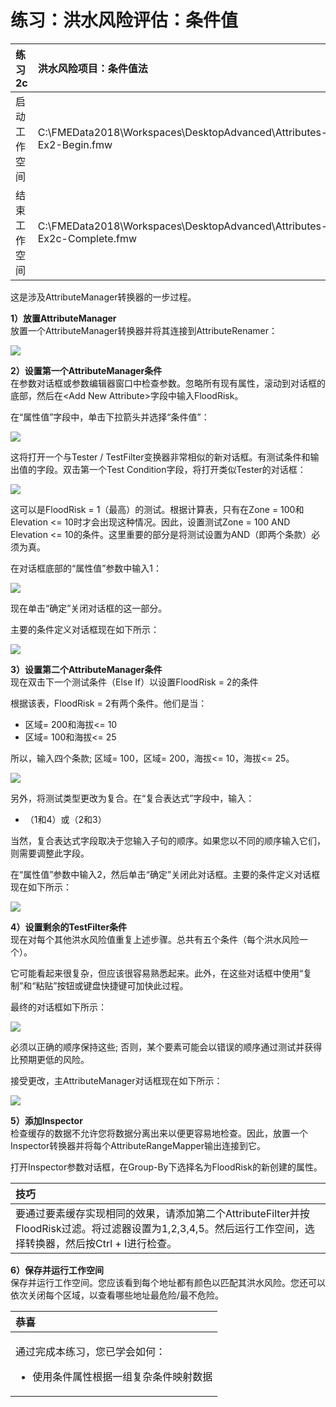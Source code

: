 # 练习：洪水风险评估：条件值

|  练习2c |  洪水风险项目：条件值法 |
| :--- | :--- |
| 启动工作空间 | C:\FMEData2018\Workspaces\DesktopAdvanced\Attributes-Ex2-Begin.fmw |
| 结束工作空间 | C:\FMEData2018\Workspaces\DesktopAdvanced\Attributes-Ex2c-Complete.fmw |

这是涉及AttributeManager转换器的一步过程。

  
**1）放置AttributeManager**  
放置一个AttributeManager转换器并将其连接到AttributeRenamer：

[![](../../.gitbook/assets/img1.234.ex2c.attributemanageroncanvas.png)](https://github.com/safesoftware/FMETraining/blob/Desktop-Advanced-2018/DesktopAdvanced1Attributes/Images/Img1.234.Ex2c.AttributeManagerOnCanvas.png)

  
**2）设置第一个AttributeManager条件**  
在参数对话框或参数编辑器窗口中检查参数。忽略所有现有属性，滚动到对话框的底部，然后在&lt;Add New Attribute&gt;字段中输入FloodRisk。

在“属性值”字段中，单击下拉箭头并选择“条件值”：

[![](../../.gitbook/assets/img1.235.ex2c.attributemanagerconditionalparam.png)](https://github.com/safesoftware/FMETraining/blob/Desktop-Advanced-2018/DesktopAdvanced1Attributes/Images/Img1.235.Ex2c.AttributeManagerConditionalParam.png)

这将打开一个与Tester / TestFilter变换器非常相似的新对话框。有测试条件和输出值的字段。双击第一个Test Condition字段，将打开类似Tester的对话框：

[![](../../.gitbook/assets/img1.236.ex2c.attrmanagerconditionalfirstcondition.png)](https://github.com/safesoftware/FMETraining/blob/Desktop-Advanced-2018/DesktopAdvanced1Attributes/Images/Img1.236.Ex2c.AttrManagerConditionalFirstCondition.png)

这可以是FloodRisk = 1（最高）的测试。根据计算表，只有在Zone = 100和Elevation &lt;= 10时才会出现这种情况。因此，设置测试Zone = 100 AND Elevation &lt;= 10的条件。这里重要的部分是将测试设置为AND（即两个条款）必须为真。

在对话框底部的“属性值”参数中输入1：

[![](../../.gitbook/assets/img1.237.ex2c.attrmanagerfirstconditionsetup.png)](https://github.com/safesoftware/FMETraining/blob/Desktop-Advanced-2018/DesktopAdvanced1Attributes/Images/Img1.237.Ex2c.AttrManagerFirstConditionSetup.png)

现在单击“确定”关闭对话框的这一部分。

主要的条件定义对话框现在如下所示：

[![](../../.gitbook/assets/img1.238.ex2c.attrmanagerconditionalafterfirstcondition.png)](https://github.com/safesoftware/FMETraining/blob/Desktop-Advanced-2018/DesktopAdvanced1Attributes/Images/Img1.238.Ex2c.AttrManagerConditionalAfterFirstCondition.png)

  
**3）设置第二个AttributeManager条件**  
现在双击下一个测试条件（Else If）以设置FloodRisk = 2的条件

根据该表，FloodRisk = 2有两个条件。他们是当：

* 区域= 200和海拔&lt;= 10
* 区域= 100和海拔&lt;= 25

所以，输入四个条款; 区域= 100，区域= 200，海拔&lt;= 10，海拔&lt;= 25。

[![](../../.gitbook/assets/img1.239.ex2c.attrmanagersecondconditionsetup.png)](https://github.com/safesoftware/FMETraining/blob/Desktop-Advanced-2018/DesktopAdvanced1Attributes/Images/Img1.239.Ex2c.AttrManagerSecondConditionSetup.png)

另外，将测试类型更改为复合。在“复合表达式”字段中，输入：

* （1和4）或（2和3）

当然，复合表达式字段取决于您输入子句的顺序。如果您以不同的顺序输入它们，则需要调整此字段。

在“属性值”参数中输入2，然后单击“确定”关闭此对话框。主要的条件定义对话框现在如下所示：

[![](../../.gitbook/assets/img1.240.ex2c.attrmanageraftersecondcondition.png)](https://github.com/safesoftware/FMETraining/blob/Desktop-Advanced-2018/DesktopAdvanced1Attributes/Images/Img1.240.Ex2c.AttrManagerAfterSecondCondition.png)

  
**4）设置剩余的TestFilter条件**  
现在对每个其他洪水风险值重复上述步骤。总共有五个条件（每个洪水风险一个）。

它可能看起来很复杂，但应该很容易熟悉起来。此外，在这些对话框中使用“复制”和“粘贴”按钮或键盘快捷键可加快此过程。

最终的对话框如下所示：

[![](../../.gitbook/assets/img1.241.ex2c.finalattrmanagerconditions.png)](https://github.com/safesoftware/FMETraining/blob/Desktop-Advanced-2018/DesktopAdvanced1Attributes/Images/Img1.241.Ex2c.FinalAttrManagerConditions.png)

必须以正确的顺序保持这些; 否则，某个要素可能会以错误的顺序通过测试并获得比预期更低的风险。

接受更改，主AttributeManager对话框现在如下所示：

[![](../../.gitbook/assets/img1.242.ex2c.finalattrmanagerdialog.png)](https://github.com/safesoftware/FMETraining/blob/Desktop-Advanced-2018/DesktopAdvanced1Attributes/Images/Img1.242.Ex2c.FinalAttrManagerDialog.png)

  
**5）添加Inspector**  
检查缓存的数据不允许您将数据分离出来以便更容易地检查。因此，放置一个Inspector转换器并将每个AttributeRangeMapper输出连接到它。

打开Inspector参数对话框，在Group-By下选择名为FloodRisk的新创建的属性。

|  技巧 |
| :--- |
|  要通过要素缓存实现相同的效果，请添加第二个AttributeFilter并按FloodRisk过滤。将过滤器设置为1,2,3,4,5。然后运行工作空间，选择转换器，然后按Ctrl + I进行检查。 |

  
**6）保存并运行工作空间**  
保存并运行工作空间。您应该看到每个地址都有颜色以匹配其洪水风险。您还可以依次关闭每个区域，以查看哪些地址最危险/最不危险。

<table>
  <thead>
    <tr>
      <th style="text-align:left">恭喜</th>
    </tr>
  </thead>
  <tbody>
    <tr>
      <td style="text-align:left">
        <p>通过完成本练习，您已学会如何：</p>
        <ul>
          <li>使用条件属性根据一组复杂条件映射数据</li>
        </ul>
      </td>
    </tr>
  </tbody>
</table>